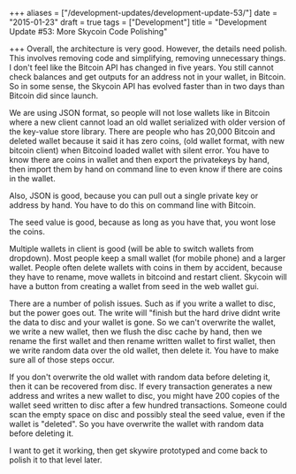 +++
aliases = ["/development-updates/development-update-53/"]
date = "2015-01-23"
draft = true
tags = ["Development"]
title = "Development Update #53: More Skycoin Code Polishing"

+++
Overall, the architecture is very good. However, the details need polish. This involves removing code and simplifying, removing unnecessary things. I don't feel like the Bitcoin API has changed in five years. You still cannot check balances and get outputs for an address not in your wallet, in Bitcoin. So in some sense, the Skycoin API has evolved faster than in two days than Bitcoin did since launch.

We are using JSON format, so people will not lose wallets like in Bitcoin where a new client cannot load an old wallet serialized with older version of the key-value store library. There are people who has 20,000 Bitcoin and deleted wallet because it said it has zero coins, (old wallet format, with new bitcoin client) when Bitcoind loaded wallet with silent error. You have to know there are coins in wallet and then export the privatekeys by hand, then import them by hand on command line to even know if there are coins in the wallet.

Also, JSON is good, because you can pull out a single private key or address by hand. You have to do this on command line with Bitcoin.

The seed value is good, because as long as you have that, you wont lose the coins.

Multiple wallets in client is good (will be able to switch wallets from dropdown). Most people keep a small wallet (for mobile phone) and a larger wallet. People often delete wallets with coins in them by accident, because they have to rename, move wallets in bitcoind and restart client. Skycoin will have a button from creating a wallet from seed in the web wallet gui.

There are a number of polish issues. Such as if you write a wallet to disc, but the power goes out. The write will "finish but the hard drive didnt write the data to disc and your wallet is gone. So we can't overwrite the wallet, we write a new wallet, then we flush the disc cache by hand, then we rename the first wallet and then rename written wallet to first wallet, then we write random data over the old wallet, then delete it.  You have to make sure all of those steps occur.

If you don't overwrite the old wallet with random data before deleting it, then it can be recovered from disc. If every transaction generates a new address and writes a new wallet to disc, you might have 200 copies of the wallet seed written to disc after a few hundred transactions. Someone could scan the empty space on disc and possibly steal the seed value, even if the wallet is "deleted". So you have overwrite the wallet with random data before deleting it.

I want to get it working, then get skywire prototyped and come back to polish it to that level later.